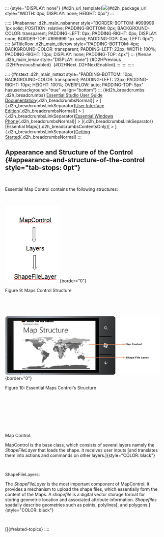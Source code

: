::: {style="DISPLAY: none"}
[](ms-xhelp:///?Id=d2h_url_template){#d2h_url_template}![](!package_url!){#d2h_package_url style="WIDTH: 0px; DISPLAY: none; HEIGHT: 0px"}
:::

::::: {#nsbanner .d2h_main_nsbanner style="BORDER-BOTTOM: #999999 1px solid; POSITION: relative; PADDING-BOTTOM: 0px; BACKGROUND-COLOR: transparent; PADDING-LEFT: 0px; PADDING-RIGHT: 0px; DISPLAY: none; BORDER-TOP: #999999 1px solid; PADDING-TOP: 0px; LEFT: 0px"}
:::: {#TitleRow .d2h_main_titlerow style="PADDING-BOTTOM: 4px; BACKGROUND-COLOR: transparent; PADDING-LEFT: 22px; WIDTH: 100%; PADDING-RIGHT: 10px; DISPLAY: none; PADDING-TOP: 4px"}
::: {#ienav .d2h_main_ienav style="DISPLAY: none"}
[](ms-xhelp:///?Id=d9d2213f-9b8b-4c03-8a33-775480a2cc30){#D2HPrevious .D2HPreviousEnabled}  [](ms-xhelp:///?Id=980363e7-c363-4139-b9a3-a1022bec6dda){#D2HNext .D2HNextEnabled}
:::
::::
:::::

:::: {#nstext .d2h_main_nstext style="PADDING-BOTTOM: 10px; BACKGROUND-COLOR: transparent; PADDING-LEFT: 22px; PADDING-RIGHT: 10px; HEIGHT: 100%; OVERFLOW: auto; PADDING-TOP: 5px" hasuserbackground="true" valign="bottom"}
::: {#d2h_breadcrumbs .d2h_breadcrumbs}
[Essential Studio User Guide Documentation](ms-xhelp:///?Id=12457748-09e3-4d74-a240-8e049cedf030){.d2h_breadcrumbsNormal}[ \> ]{.d2h_breadcrumbsLinkSeparator}[User Interface Edition](ms-xhelp:///?Id=c29296b7-531c-413b-a0ec-488ca1f7f669){.d2h_breadcrumbsNormal}[ \> ]{.d2h_breadcrumbsLinkSeparator}[Essential Windows Phone](ms-xhelp:///?Id=5ea1999c-4eff-4775-b84e-407dc825f555){.d2h_breadcrumbsNormal}[ \> ]{.d2h_breadcrumbsLinkSeparator}[Essential Maps]{.d2h_breadcrumbsContentsOnly}[ \> ]{.d2h_breadcrumbsLinkSeparator}[Getting Started](ms-xhelp:///?Id=bf806ac5-5412-46e7-9e3a-9ac8a2b9ea94){.d2h_breadcrumbsNormal}
:::

## Appearance and Structure of the Control {#appearance-and-structure-of-the-control style="tab-stops: 0pt"}

 

Essential Map Control contains the following structures:

 

![Description: C:\\Users\\karthikeyanp\\Pictures\\mapstr1.png](ImagesExt/image75_10.png){border="0"}

Figure 9: Maps Control Structure

 

 

![](ImagesExt/image75_11.jpg){border="0"}

Figure 10: Essential Maps Control's Structure

 

 

 

 

Map Control:

MapControl is the base class, which consists of several layers namely the *ShapeFileLayer* that loads the shape. It receives user inputs [and translates them into actions and commands on other layers.]{style="COLOR: black"}

 

ShapeFileLayers:

The *ShapeFileLayer* is the most important component of MapControl. It provides a mechanism to upload the shape files, which essentially form the content of the Maps. A *shapefile* is a digital vector storage format for storing geometric location and associated attribute information. *Shapefiles* spatially describe geometries such as points, polylines[, and polygons.]{style="COLOR: black"}

 

[]{#related-topics}
::::
